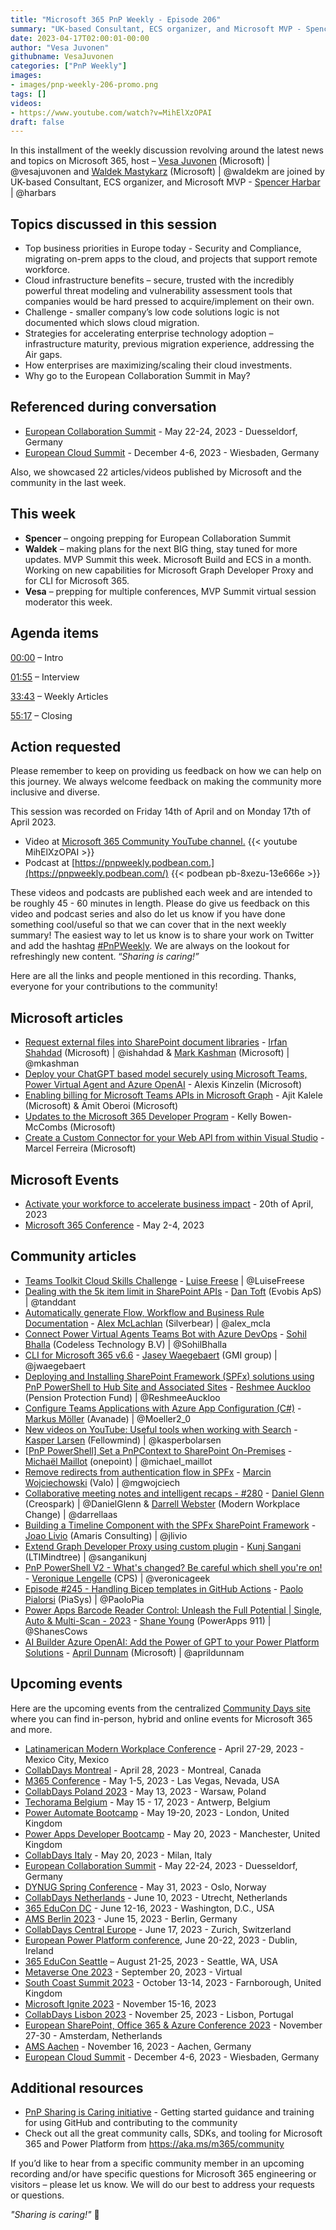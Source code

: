 ```yaml
---
title: "Microsoft 365 PnP Weekly - Episode 206"
summary: "UK-based Consultant, ECS organizer, and Microsoft MVP - Spencer Harbar, joins Microsoft’s Vesa Juvonen and Waldek Mastykarz in a discussion on infrastructure optimization, security and compliance priority, the European Collaboration Summit (ECS) plus 22 articles/videos."
date: 2023-04-17T02:00:01-00:00
author: "Vesa Juvonen"
githubname: VesaJuvonen
categories: ["PnP Weekly"]
images:
- images/pnp-weekly-206-promo.png
tags: []
videos:
- https://www.youtube.com/watch?v=MihElXzOPAI
draft: false
---
```

 
In this installment of the weekly discussion revolving around the latest news and topics on Microsoft 365, host – [Vesa Juvonen](http://twitter.com/vesajuvonen) (Microsoft) | @vesajuvonen and [Waldek Mastykarz](http://twitter.com/waldekm) (Microsoft) | @waldekm are joined by UK-based Consultant, ECS organizer, and Microsoft MVP - [Spencer Harbar](https://twitter.com/harbars) \| @harbars

## Topics discussed in this session

* Top business priorities in Europe today - Security and Compliance, migrating on-prem apps to the cloud, and projects that support remote workforce.
* Cloud infrastructure benefits – secure, trusted with the incredibly powerful threat modeling and vulnerability assessment tools that companies would be hard pressed to acquire/implement on their own.
* Challenge - smaller company’s low code solutions logic is not documented which slows cloud migration.
* Strategies for accelerating enterprise technology adoption – infrastructure maturity, previous migration experience, addressing the Air gaps.
* How enterprises are maximizing/scaling their cloud investments.
* Why go to the European Collaboration Summit in May?

## Referenced during conversation

* [European Collaboration Summit](https://www.collabsummit.eu/) - May 22-24, 2023 - Duesseldorf, Germany
* [European Cloud Summit](https://www.cloudsummit.eu/) - December 4-6, 2023 - Wiesbaden, Germany

Also, we showcased 22 articles/videos published by Microsoft and the community in the last week.

## This week

* **Spencer** – ongoing prepping for European Collaboration Summit
* **Waldek** – making plans for the next BIG thing, stay tuned for more updates. MVP Summit this week. Microsoft Build and ECS in a month. Working on new capabilities for Microsoft Graph Developer Proxy and for CLI for Microsoft 365.
* **Vesa** – prepping for multiple conferences, MVP Summit virtual session moderator this week.

## Agenda items

[00:00](https://youtu.be/MihElXzOPAI?t=0) – Intro

[01:55](https://youtu.be/MihElXzOPAI?t=115) – Interview

[33:43](https://youtu.be/MihElXzOPAI?t=2023) – Weekly Articles

[55:17](https://youtu.be/MihElXzOPAI?t=3317) – Closing

## Action requested

Please remember to keep on providing us feedback on how we can help on this journey. We always welcome feedback on making the community more inclusive and diverse.

This session was recorded on Friday 14th of April and on Monday 17th of April 2023.

*   Video at [Microsoft 365 Community YouTube channel.](https://aka.ms/m365pnp-videos)
    {{< youtube MihElXzOPAI >}}
*   Podcast at [https://pnpweekly.podbean.com.](https://pnpweekly.podbean.com/) 
    {{< podbean pb-8xezu-13e666e >}}

These videos and podcasts are published each week and are intended to be roughly 45 - 60 minutes in length.  Please do give us feedback on this video and podcast series and also do let us know if you have done something cool/useful so that we can cover that in the next weekly summary! The easiest way to let us know is to share your work on Twitter and add the hashtag [#PnPWeekly](https://twitter.com/search?q=%23pnpweekly). We are always on the lookout for refreshingly new content. “_Sharing is caring!”_ 

Here are all the links and people mentioned in this recording. Thanks, everyone for your contributions to the community!

## Microsoft articles

* [Request external files into SharePoint document libraries](https://techcommunity.microsoft.com/t5/microsoft-sharepoint-blog/request-external-files-into-sharepoint-document-libraries/ba-p/3791343) - [Irfan Shahdad](https://twitter.com/ishahdad) (Microsoft) | @ishahdad & [Mark Kashman](https://twitter.com/mkashman) (Microsoft) | @mkashman
* [Deploy your ChatGPT based model securely using Microsoft Teams, Power Virtual Agent and Azure OpenAI](https://devblogs.microsoft.com/microsoft365dev/deploy-your-chatgpt-based-model-securely-using-microsoft-teams-power-virtual-agent-and-azure-openai/) - Alexis Kinzelin (Microsoft)
* [Enabling billing for Microsoft Teams APIs in Microsoft Graph](https://devblogs.microsoft.com/microsoft365dev/enabling-billing-for-microsoft-teams-apis-in-microsoft-graph/) - Ajit Kalele (Microsoft) & Amit Oberoi (Microsoft)
* [Updates to the Microsoft 365 Developer Program](https://devblogs.microsoft.com/microsoft365dev/updates-to-the-microsoft-365-developer-program/) - Kelly Bowen-McCombs (Microsoft)
* [Create a Custom Connector for your Web API from within Visual Studio](https://powerapps.microsoft.com/blog/create-a-custom-connector-for-your-web-api-from-within-visual-studio/) - Marcel Ferreira (Microsoft)

## Microsoft Events

* [Activate your workforce to accelerate business impact](https://msvivasummit.eventcore.com/?ocid=cmmsrsdhi5a&culture=en-us&country=us) - 20th of April, 2023
* [Microsoft 365 Conference](https://m365conf.com/) - May 2-4, 2023

## Community articles

* [Teams Toolkit Cloud Skills Challenge](https://pnp.github.io/blog/post/teams-toolkit-cloudskills-challenge/) - [Luise Freese](https://twitter.com/LuiseFreese) | @LuiseFreese
* [Dealing with the 5k item limit in SharePoint APIs](https://pnp.github.io/blog/post/listview-threashold-apis/) - [Dan Toft](https://twitter.com/tanddant) (Evobis ApS) | @tanddant
* [Automatically generate Flow, Workflow and Business Rule Documentation](https://pnp.github.io/blog/post/automatically-generate-flow-workflow-business-rule-documentation/) - [Alex McLachlan](https://twitter.com/alex_mcla) (Silverbear) | @alex_mcla
* [Connect Power Virtual Agents Teams Bot with Azure DevOps](https://pnp.github.io/blog/post/connect-power-virtual-agents-with-devops/) - [Sohil Bhalla](https://twitter.com/SohilBhalla) (Codeless Technology B.V) | @SohilBhalla
* [CLI for Microsoft 365 v6.6](https://pnp.github.io/blog/cli-for-microsoft-365/cli-for-microsoft-365-v6-6/) - [Jasey Waegebaert](https://twitter.com/jwaegebaert) (GMI group) | @jwaegebaert
* [Deploying and Installing SharePoint Framework (SPFx) solutions using PnP PowerShell to Hub Site and Associated Sites](https://pnp.github.io/blog/post/deploy-spfx-in-hub-site-and-associated-sites/) - [Reshmee Auckloo](https://twitter.com/ReshmeeAuckloo) (Pension Protection Fund) | @ReshmeeAuckloo
* [Configure Teams Applications with Azure App Configuration (C#)](https://mmsharepoint.wordpress.com/2023/04/13/configure-teams-applications-with-azure-app-configuration-c/) - [Markus Möller](https://twitter.com/Moeller2_0) (Avanade) | @Moeller2_0
* [New videos on YouTube: Useful tools when working with Search](https://ms365thinking.blogspot.com/2023/04/new-videos-on-youtube-useful-tools-when.html) - [Kasper Larsen](https://twitter.com/kasperbolarsen) (Fellowmind) | @kasperbolarsen
* [[PnP PowerShell] Set a PnPContext to SharePoint On-Premises](https://michaelmaillot.github.io/tips/20230411-pnppowershell-spcontext-onprem/) - [Michaël Maillot](https://twitter.com/michael_maillot) (onepoint) | @michael_maillot
* [Remove redirects from authentication flow in SPFx](https://mgwdevcom.wordpress.com/2023/04/11/remove-redirects-from-authentication-flow-in-spfx/) - [Marcin Wojciechowski](https://twitter.com/mgwojciech) (Valo) | @mgwojciech
* [Collaborative meeting notes and intelligent recaps - #280](https://www.messagecentershow.com/e/collaborative-meeting-notes-and-intelligent-recaps-280/) - [Daniel Glenn](https://twitter.com/DanielGlenn) (Creospark) | @DanielGlenn & [Darrell Webster](https://twitter.com/darrellaas) (Modern Workplace Change) | @darrellaas
* [Building a Timeline Component with the SPFx SharePoint Framework](https://titolivio.eu/2023/04/09/building-a-timeline-component-with-the-spfx-sharepoint-framework/) - [Joao Livio](https://twitter.com/jlivio) (Amaris Consulting) | @jlivio
* [Extend Graph Developer Proxy using custom plugin](https://kunjsangani.com/2023/04/custom-plugin-graph-developer-proxy/) - [Kunj Sangani](https://twitter.com/sanganikunj) (LTIMindtree) | @sanganikunj
* [PnP PowerShell V2 - What's changed? Be careful which shell you're on!](https://www.youtube.com/watch?v=MaUzz1XXhzc) - [Veronique Lengelle](https://twitter.com/veronicageek) (CPS) | @veronicageek
* [Episode #245 - Handling Bicep templates in GitHub Actions](https://www.youtube.com/watch?v=KxN2q8w3ZbA) - [Paolo Pialorsi](https://twitter.com/PaoloPia) (PiaSys) | @PaoloPia
* [Power Apps Barcode Reader Control: Unleash the Full Potential | Single, Auto & Multi-Scan - 2023](https://www.youtube.com/watch?v=lMqYjOpRbRg) - [Shane Young](https://twitter.com/ShanesCows) (PowerApps 911) | @ShanesCows
* [AI Builder Azure OpenAI: Add the Power of GPT to your Power Platform Solutions](https://www.youtube.com/watch?v=HU73SvwSOTI) - [April Dunnam](https://twitter.com/aprildunnam) (Microsoft) | @aprildunnam

## Upcoming events

Here are the upcoming events from the centralized [Community Days site](https://communitydays.org/events?when=upcoming) where you can find in-person, hybrid and online events for Microsoft 365 and more.

* [Latinamerican Modern Workplace Conference](https://www.communitydays.org/event/2023-04-27/get-cslatam-conference-2023) - April 27-29, 2023 - Mexico City, Mexico
* [CollabDays Montreal](https://www.collabdays.org/2023-montreal/) - April 28, 2023 - Montreal, Canada
* [M365 Conference](https://m365conf.com/#!/) - May 1-5, 2023 - Las Vegas, Nevada, USA
* [CollabDays Poland 2023](https://www.communitydays.org/event/2023-05-13/collabdays-poland-2023) - May 13, 2023 - Warsaw, Poland
* [Techorama Belgium](https://www.techorama.be/) - May 15 - 17, 2023 - Antwerp, Belgium
* [Power Automate Bootcamp](https://www.communitydays.org/event/2023-05-19/power-automate-bootcamp-2023) - May 19-20, 2023 - London, United Kingdom
* [Power Apps Developer Bootcamp](https://www.communitydays.org/event/2023-05-20/power-apps-developer-bootcamp) - May 20, 2023 - Manchester, United Kingdom
* [CollabDays Italy](https://www.collabdays.org/2023-italy/) - May 20, 2023 - Milan, Italy
* [European Collaboration Summit](https://www.collabsummit.eu/) - May 22-24, 2023 - Duesseldorf, Germany
* [DYNUG Spring Conference](https://www.communitydays.org/event/2023-05-31/dynug-spring-conference) - May 31, 2023 - Oslo, Norway
* [CollabDays Netherlands](https://www.communitydays.org/event/2023-06-10/collabdays-netherlands-2023) - June 10, 2023 - Utrecht, Netherlands
* [365 EduCon DC](https://365educon.com/DC/) - June 12-16, 2023 - Washington, D.C., USA
* [AMS Berlin 2023](https://www.communitydays.org/event/2023-06-15/amsberlin-2023) - June 15, 2023 - Berlin, Germany
* [CollabDays Central Europe](https://www.collabdays.org/2023-ce/) - June 17, 2023 - Zurich, Switzerland
* [European Power Platform conference](https://www.sharepointeurope.com/european-power-platform-conference/), June 20-22, 2023 - Dublin, Ireland
* [365 EduCon Seattle](https://365educon.com/Seattle/) – August 21-25, 2023 - Seattle, WA, USA
* [Metaverse One 2023](https://www.communitydays.org/event/2023-09-20/metaverse-one-2023) - September 20, 2023 - Virtual
* [South Coast Summit 2023](https://www.southcoastsummit.com/) - October 13-14, 2023 - Farnborough, United Kingdom
* [Microsoft Ignite 2023](https://ignite.microsoft.com/) - November 15-16, 2023
* [CollabDays Lisbon 2023](https://www.collabdays.org/2023-lisbon/) - November 25, 2023 - Lisbon, Portugal
* [European SharePoint, Office 365 & Azure Conference 2023](https://www.sharepointeurope.com/) - November 27-30 - Amsterdam, Netherlands
* [AMS Aachen](https://www.communitydays.org/event/2023-11-16/ams-aachen) - November 16, 2023 - Aachen, Germany
* [European Cloud Summit](https://www.cloudsummit.eu/) - December 4-6, 2023 - Wiesbaden, Germany

## Additional resources

* [PnP Sharing is Caring initiative](https://aka.ms/sharing-is-caring) - Getting started guidance and training for using GitHub and contributing to the community
* Check out all the great community calls, SDKs, and tooling for Microsoft 365 and Power Platform from <https://aka.ms/m365/community>

If you’d like to hear from a specific community member in an upcoming recording and/or have specific questions for Microsoft 365 engineering or visitors – please let us know. We will do our best to address your requests or questions.

_"Sharing is caring!"_ 🧡


